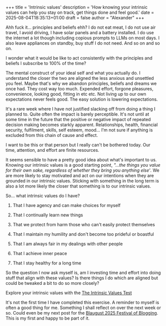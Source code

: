 +++
title = 'Intrinsic values'
description = 'How knowing your intrinsic values can help you stay on track, get things done and feel good.'
date = 2025-08-04T18:35:13+01:00
draft = false
author = "Alexander"
+++

Ahh fuck it... principles and beliefs ehh? I do not eat meat, I do not use air travel, I avoid driving, I have solar panels and a battery installed. I do use the internet a lot though including copious prompts to LLMs on most days. I also leave appliances on standby, buy stuff I do not need. And so on and so on. 

I wonder what it would be like to act consistently with the principles and beliefs I subscribe to 100% of the time? 

The mental construct of your ideal self and what you actually do. I understand the closer the two are aligned the less anxious and unsettled you feel. Maybe that's why we abandon principles, beliefs and dreams we once had. They cost way too much.  Expended effort, forgone pleasures, convenience, looking good, fitting in etc etc. Not living up to our own expectations never feels good. The easy solution is lowering expectations.  

It's a rare week where I have not justified slacking off from doing a thing I planned to. Quite often the impact is barely perceptible. It's not until at some time in the future that the positive or negative impact of repeated decision making becomes starkly apparent. Relationships, health, financial security, fulfilment, skills, self esteem, mood... I'm not sure if anything is excluded from this chain of cause and effect. 

I want to be this or that person but I really can't be bothered today. Our time, attention, and effort are finite resources. 

It seems sensible to have a pretty good idea about what's important to us. Knowing our intrinsic values is a good starting point, *"...the things you value for their own sake, regardless of whether they bring you anything else'*. We are more likely to stay motivated and act on our intentions when they are grounded in our intrinsic values. Sticking with something in the long term is also a lot more likely the closer that something is to our intrinsic values. 

So... what intrinsic values do I have?

1. That I have agency and can make choices for myself

2. That I continually learn new things

3. That we protect from harm those who can't easily protect themselves

4. That I maintain my humility and don't become too prideful or boastful

5. That I am always fair in my dealings with other people

6. That I achieve inner peace

7. That I stay healthy for a long time

So the question I now ask myself is, am I investing time and effort into doing stuff that align with these values? Is there things I do which are aligned but could be tweaked a bit to do so more closely? 

Explore your intrinsic values with the [The Intrinsic Values Test](https://www.clearerthinking.org/tools/the-intrinsic-values-test)

It's not the first time I have completed this exercise. A reminder to myself is often a good thing for me. Something I shall reflect on over the next week or so.  Could even be my next post for the [Blaugust 2025 Festival of Blogging](https://nerdgirlthoughts.game.blog/2025/08/03/blaugust2025-meet-the-mentors-blogroll/). This is my first and happy to be part of it.